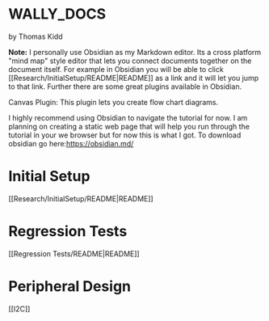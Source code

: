 # WALLY_DOCS
by Thomas Kidd

**Note:** I personally use Obsidian as my Markdown editor. Its a cross platform "mind map" style editor that lets you connect documents together on the document itself. For example in Obsidian you will be able to click [[Research/InitialSetup/README|README]] as a link and it will let you jump to that link. Further there are some great plugins available in Obsidian. 

Canvas Plugin: This plugin lets you create flow chart diagrams. 

I highly recommend using Obsidian to navigate the tutorial for now. I am planning on creating a static web page that will help you run through the tutorial in your we browser but for now this is what I got. 
To download obsidian go here:https://obsidian.md/



# Initial Setup
[[Research/InitialSetup/README|README]]

# Regression Tests
[[Regression Tests/README|README]]

# Peripheral Design
[[I2C]]